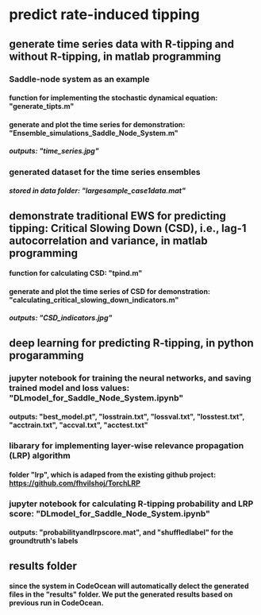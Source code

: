 # predict rate-induced tipping 

## generate time series data with R-tipping and without R-tipping, in matlab programming
### Saddle-node system as an example
#### function for implementing the stochastic dynamical equation: "generate_tipts.m"
#### generate and plot the time series for demonstration: "Ensemble_simulations_Saddle_Node_System.m"
##### outputs: "time_series.jpg"
### generated dataset for the time series ensembles
##### stored in data folder: "largesample_case1data.mat"

## demonstrate traditional EWS for predicting tipping: Critical Slowing Down (CSD), i.e., lag-1 autocorrelation and variance, in matlab programming
#### function for calculating CSD: "tpind.m"
#### generate and plot the time series of CSD for demonstration: "calculating_critical_slowing_down_indicators.m"
##### outputs: "CSD_indicators.jpg"

## deep learning for predicting R-tipping, in python progaramming
### jupyter notebook for training the neural networks, and saving trained model and loss values: "DLmodel_for_Saddle_Node_System.ipynb"
#### outputs: "best_model.pt", "losstrain.txt", "lossval.txt", "losstest.txt", "acctrain.txt", "accval.txt", "acctest.txt"
### libarary for implementing layer-wise relevance propagation (LRP) algorithm
#### folder "lrp", which is adaped from the existing github project: https://github.com/fhvilshoj/TorchLRP
### jupyter notebook for calculating R-tipping probability and LRP score: "DLmodel_for_Saddle_Node_System.ipynb"
#### outputs: "probabilityandlrpscore.mat", and "shuffledlabel" for the groundtruth's labels 

## results folder
#### since the system in CodeOcean will automatically delect the generated files in the "results" folder. We put the generated results based on previous run in CodeOcean.  
